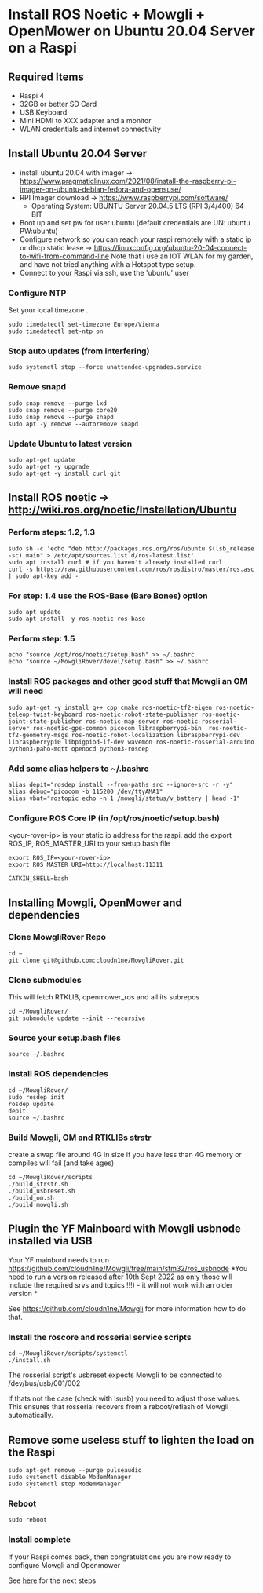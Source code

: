 # Install ROS Noetic + Mowgli + OpenMower on Ubuntu 20.04 Server on a Raspi

## Required Items

* Raspi 4
* 32GB or better SD Card
* USB Keyboard
* Mini HDMI to XXX adapter and a monitor
* WLAN credentials and internet connectivity

## Install Ubuntu 20.04 Server 

* install ubuntu 20.04 with imager -> https://www.pragmaticlinux.com/2021/08/install-the-raspberry-pi-imager-on-ubuntu-debian-fedora-and-opensuse/
* RPI Imager download -> https://www.raspberrypi.com/software/
    * Operating System: UBUNTU Server 20.04.5 LTS (RPI 3/4/400) 64 BIT
* Boot up and set pw for user ubuntu (default credentials are UN: ubuntu PW:ubuntu)
* Configure network so you can reach your raspi remotely with a static ip or dhcp static lease -> https://linuxconfig.org/ubuntu-20-04-connect-to-wifi-from-command-line
    Note that i use an IOT WLAN for my garden, and have not tried anything with a Hotspot type setup.
* Connect to your Raspi via ssh, use the 'ubuntu' user

### Configure NTP

Set your local timezone ..

```
sudo timedatectl set-timezone Europe/Vienna
sudo timedatectl set-ntp on
```

### Stop auto updates (from interfering)

```
sudo systemctl stop --force unattended-upgrades.service
```

### Remove snapd

```
sudo snap remove --purge lxd
sudo snap remove --purge core20
sudo snap remove --purge snapd
sudo apt -y remove --autoremove snapd
```

### Update Ubuntu to latest version

```
sudo apt-get update
sudo apt-get -y upgrade
sudo apt-get -y install curl git
```

## Install ROS noetic -> http://wiki.ros.org/noetic/Installation/Ubuntu

### Perform steps: 1.2, 1.3

```
sudo sh -c 'echo "deb http://packages.ros.org/ros/ubuntu $(lsb_release -sc) main" > /etc/apt/sources.list.d/ros-latest.list'
sudo apt install curl # if you haven't already installed curl
curl -s https://raw.githubusercontent.com/ros/rosdistro/master/ros.asc | sudo apt-key add -
```

### For step: 1.4 use the ROS-Base (Bare Bones) option

```
sudo apt update
sudo apt install -y ros-noetic-ros-base
```

### Perform step: 1.5

```
echo "source /opt/ros/noetic/setup.bash" >> ~/.bashrc
echo "source ~/MowgliRover/devel/setup.bash" >> ~/.bashrc
```

### Install ROS packages and other good stuff that Mowgli an OM will need

```
sudo apt-get -y install g++ cpp cmake ros-noetic-tf2-eigen ros-noetic-teleop-twist-keyboard ros-noetic-robot-state-publisher ros-noetic-joint-state-publisher ros-noetic-map-server ros-noetic-rosserial-server ros-noetic-gps-common picocom libraspberrypi-bin  ros-noetic-tf2-geometry-msgs ros-noetic-robot-localization libraspberrypi-dev libraspberrypi0 libpigpiod-if-dev wavemon ros-noetic-rosserial-arduino python3-paho-mqtt openocd python3-rosdep
```

### Add some alias helpers to \~/.bashrc

```
alias depit="rosdep install --from-paths src --ignore-src -r -y"
alias debug="picocom -b 115200 /dev/ttyAMA1"
alias vbat="rostopic echo -n 1 /mowgli/status/v_battery | head -1"
```

### Configure ROS Core IP (in /opt/ros/noetic/setup.bash)

\<your-rover-ip\> is your static ip address for the raspi.
add the export ROS_IP, ROS_MASTER_URI to your setup.bash file

```
export ROS_IP=<your-rover-ip>
export ROS_MASTER_URI=http://localhost:11311

CATKIN_SHELL=bash
```

## Installing Mowgli, OpenMower and dependencies

### Clone MowgliRover Repo

```
cd ~
git clone git@github.com:cloudn1ne/MowgliRover.git
```

### Clone submodules

This will fetch RTKLIB, openmower_ros and all its subrepos

```
cd ~/MowgliRover/
git submodule update --init --recursive
```

### Source your setup.bash files

```
source ~/.bashrc
```

### Install ROS dependencies

```
cd ~/MowgliRover/
sudo rosdep init
rosdep update
depit
source ~/.bashrc
```

### Build Mowgli, OM and RTKLIBs strstr

create a swap file around 4G in size if you have less than 4G memory or compiles will fail (and take ages)

```
cd ~/MowgliRover/scripts
./build_strstr.sh
./build_usbreset.sh
./build_om.sh
./build_mowgli.sh
```

## Plugin the YF Mainboard with Mowgli usbnode installed via USB

Your YF mainbord needs to run https://github.com/cloudn1ne/Mowgli/tree/main/stm32/ros_usbnode
*You need to run a version released after 10th Sept 2022 as only those will include the required srvs and topics !!!) - it will not work with an older version * 

See https://github.com/cloudn1ne/Mowgli for more information how to do that.

### Install the roscore and rosserial service scripts

```
cd ~/MowgliRover/scripts/systemctl
./install.sh
```

The rosserial script's usbreset expects Mowgli to be connected to /dev/bus/usb/001/002

If thats not the case (check with lsusb) you need to adjust those values. This ensures that rosserial recovers from a reboot/reflash of Mowgli automatically.


## Remove some useless stuff to lighten the load on the Raspi

```
sudo apt-get remove --purge pulseaudio
sudo systemctl disable ModemManager
sudo systemctl stop ModemManager
```

### Reboot 

```
sudo reboot
````

### Install complete

If your Raspi comes back, then congratulations you are now ready to configure Mowgli and Openmower

See [here](ConfigureMowgli.md) for the next steps


